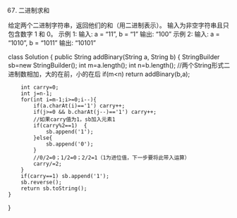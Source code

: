 67. 二进制求和

给定两个二进制字符串，返回他们的和（用二进制表示）。
输入为非空字符串且只包含数字 1 和 0。
示例 1:
输入: a = “11”, b = “1”
输出: “100”
示例 2:
输入: a = “1010”, b = “1011”
输出: “10101”

class Solution {
    public String addBinary(String a, String b) {
        StringBuilder sb=new StringBuilder();
        int m=a.length();
        int n=b.length();
        //两个String形式二进制数相加，大的在前，小的在后
        if(m<n) return addBinary(b,a);

        int carry=0;
        int j=n-1;
        for(int i=m-1;i>=0;i--){
            if(a.charAt(i)=='1') carry++;
            if(j>=0 && b.charAt(j--)=='1') carry++;
            //如果carry值为1，sb加入元素1
            if(carry%2==1)  {
                sb.append('1');
            }else{
                sb.append('0');
            }
            //0/2=0；1/2=0；2/2=1（1为进位值，下一步要将此带入运算）
            carry/=2;
        }
        if(carry==1) sb.append('1');
        sb.reverse();
        return sb.toString();
    }
}
